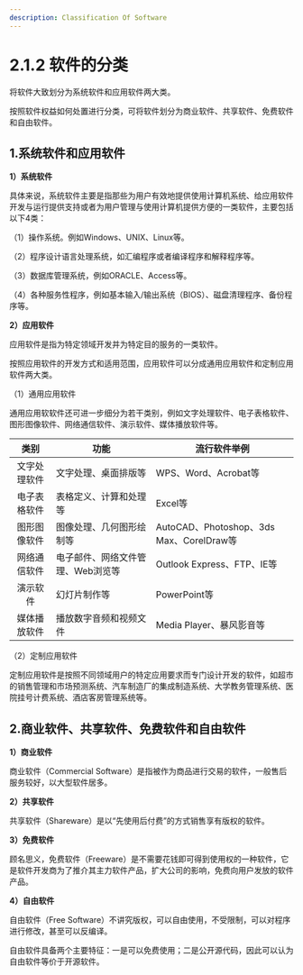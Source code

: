```yaml
---
description: Classification Of Software
---
```


# 2.1.2 软件的分类

将软件大致划分为系统软件和应用软件两大类。

按照软件权益如何处置进行分类，可将软件划分为商业软件、共享软件、免费软件和自由软件。

## 1.系统软件和应用软件

**1）系统软件**

具体来说，系统软件主要是指那些为用户有效地提供使用计算机系统、给应用软件开发与运行提供支持或者为用户管理与使用计算机提供方便的一类软件，主要包括以下4类：

（1）操作系统。例如Windows、UNIX、Linux等。

（2）程序设计语言处理系统，如汇编程序或者编译程序和解释程序等。

（3）数据库管理系统，例如ORACLE、Access等。

（4）各种服务性程序，例如基本输入/输出系统（BIOS）、磁盘清理程序、备份程序等。

**2）应用软件**

应用软件是指为特定领域开发并为特定目的服务的一类软件。

按照应用软件的开发方式和适用范围，应用软件可以分成通用应用软件和定制应用软件两大类。

（1）通用应用软件

通用应用软软件还可进一步细分为若干类别，例如文字处理软件、电子表格软件、图形图像软件、网络通信软件、演示软件、媒体播放软件等。

|   类别   | 功能                 | 流行软件举例                               |
| :----: | ------------------ | ------------------------------------ |
| 文字处理软件 | 文字处理、桌面排版等         | WPS、Word、Acrobat等                    |
| 电子表格软件 | 表格定义、计算和处理等        | Excel等                               |
| 图形图像软件 | 图像处理、几何图形绘制等       | AutoCAD、Photoshop、3ds Max、CorelDraw等 |
| 网络通信软件 | 电子邮件、网络文件管理、Web浏览等 | Outlook Express、FTP、IE等              |
|  演示软件  | 幻灯片制作等             | PowerPoint等                          |
| 媒体播放软件 | 播放数字音频和视频文件        | Media Player、暴风影音等                   |

（2）定制应用软件

定制应用软件是按照不同领域用户的特定应用要求而专门设计开发的软件，如超市的销售管理和市场预测系统、汽车制造厂的集成制造系统、大学教务管理系统、医院挂号计费系统、酒店客房管理系统等。

## 2.商业软件、共享软件、免费软件和自由软件

**1）商业软件**

商业软件（Commercial Software）是指被作为商品进行交易的软件，一般售后服务较好，以大型软件居多。

**2）共享软件**

共享软件（Shareware）是以“先使用后付费”的方式销售享有版权的软件。

**3）免费软件**

顾名思义，免费软件（Freeware）是不需要花钱即可得到使用权的一种软件，它是软件开发商为了推介其主力软件产品，扩大公司的影响，免费向用户发放的软件产品。

**4）自由软件**

自由软件（Free Software）不讲究版权，可以自由使用，不受限制，可以对程序进行修改，甚至可以反编译。

自由软件具备两个主要特征：一是可以免费使用；二是公开源代码，因此可以认为自由软件等价于开源软件。
